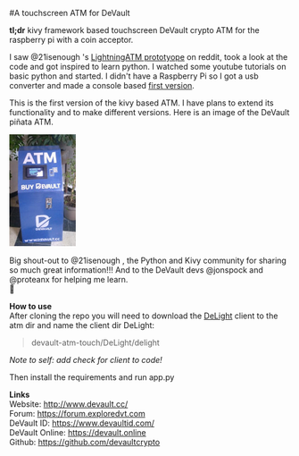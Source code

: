 #A touchscreen ATM for DeVault

**tl;dr**
kivy framework based touchscreen DeVault crypto ATM for the raspberry pi with a
coin acceptor.


I saw @21isenough 's [LightningATM prototyope](https://github.com/21isenough/LightningATM) on reddit, took a look at the code and got inspired  to learn python. I watched some youtube tutorials
on basic python and started. I didn't have a Raspberry Pi so I got a
usb converter and made a console based [first version](https://github.com/pppest/devault-atm).  

This is the first version of the kivy based ATM. I have plans to extend its functionality and to make different versions.
Here is an image of the DeVault piñata ATM.  

![DeVault ATM](https://github.com/pppest/devault-atm-touch/blob/master/images/devault-atm-touch-pinnata.jpg)


Big shout-out to @21isenough , the Python and Kivy community for sharing so much great information!!!
And to the DeVault devs @jonspock and @proteanx for helping me learn.  
:beers:


**How to use**  
After cloning the repo you will need to download the [DeLight](https://github.com/devaultcrypto/DeLight/releases) client to the atm dir and name the client dir DeLight:
> devault-atm-touch/DeLight/delight

_Note to self: add check for client to code!_

Then install the requirements and run app.py

**Links**  
Website: http://www.devault.cc/  
Forum: https://forum.exploredvt.com  
DeVault ID: https://www.devaultid.com/  
DeVault Online: https://devault.online  
Github: https://github.com/devaultcrypto  
